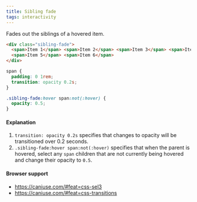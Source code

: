 ```yaml
---
title: Sibling fade
tags: interactivity
---
```


Fades out the siblings of a hovered item.

```html
<div class="sibling-fade">
  <span>Item 1</span> <span>Item 2</span> <span>Item 3</span> <span>Item 4</span>
  <span>Item 5</span> <span>Item 6</span>
</div>
```

```css
span {
  padding: 0 1rem;
  transition: opacity 0.2s;
}

.sibling-fade:hover span:not(:hover) {
  opacity: 0.5;
}
```

#### Explanation

1. `transition: opacity 0.2s` specifies that changes to opacity will be transitioned over 0.2 seconds.
2. `.sibling-fade:hover span:not(:hover)` specifies that when the parent is hovered, select any `span` children that are not currently being hovered and change their opacity to `0.5`.

#### Browser support

- https://caniuse.com/#feat=css-sel3
- https://caniuse.com/#feat=css-transitions




